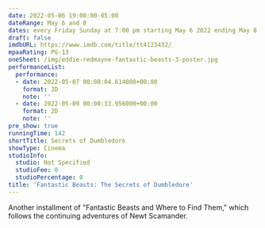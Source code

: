 ```yaml
---
date: 2022-05-06 19:00:00-05:00
dateRange: May 6 and 8
dates: every Friday Sunday at 7:00 pm starting May 6 2022 ending May 8 2022
draft: false
imdbURL: https://www.imdb.com/title/tt4123432/
mpaaRating: PG-13
oneSheet: /img/eddie-redmayne-fantastic-beasts-3-poster.jpg
performanceList:
  performance:
  - date: 2022-05-07 00:00:04.614000+00:00
    format: 2D
    note: ''
  - date: 2022-05-09 00:00:33.956000+00:00
    format: 2D
    note: ''
pre_show: true
runningTime: 142
shortTitle: Secrets of Dumbledore
showType: Cinema
studioInfo:
  studio: Not Specified
  studioFee: 0
  studioPercentage: 0
title: 'Fantastic Beasts: The Secrets of Dumbledore'
---
```


Another installment of "Fantastic Beasts and Where to Find Them," which follows the continuing adventures of Newt Scamander.